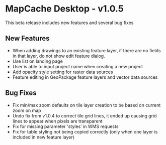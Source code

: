 # MapCache Desktop - v1.0.5

This beta release includes new features and several bug fixes

## New Features
 * When adding drawings to an existing feature layer, if there are no fields in that layer, do not show edit feature dialog.
 * Use list on landing page
 * User is able to input project name when creating a new project
 * Add opacity style setting for raster data sources
 * Feature editing in GeoPackage feature layers and vector data sources
 
## Bug Fixes
 * Fix min/max zoom defaults on tile layer creation to be based on current zoom on map
 * Undo fix from v1.0.4 to correct tile grid lines, it ended up causing grid lines to appear when pixels are transparent
 * Fix for missing parameter 'styles' in WMS requests
 * Fix for table styling not being copied correctly (only when one layer is included in new feature layer)
